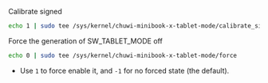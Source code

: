 Calibrate signed
```bash
echo 1 | sudo tee /sys/kernel/chuwi-minibook-x-tablet-mode/calibrate_signed
```

Force the generation of SW_TABLET_MODE off
```bash
echo 0 | sudo tee /sys/kernel/chuwi-minibook-x-tablet-mode/force
```
* Use `1` to force enable it, and `-1` for no forced state (the default).
